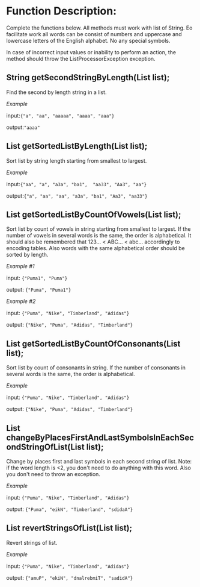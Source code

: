 # Function Description:
Complete the functions below. All methods must work with list of String. Еo facilitate work all words can be consist of
numbers and uppercase and lowercase letters of the English alphabet. No any special symbols.

In case of incorrect input values or inability to perform an action, the method should throw the ListProcessorException
exception.

## String getSecondStringByLength(List<String> list);
Find the second by length string in a list.

*Example*

input:`{"a", "aa", "aaaaa", "aaaa", "aaa"}`

output:`"aaaa"`

## List<String> getSortedListByLength(List<String> list);
Sort list by string length starting from smallest to largest.

*Example*

input:`{"aa", "a", "a3a", "ba1",  "aa33", "Aa3", "aa"}`

output:`{"a", "aa", "aa", "a3a", "ba1", "Aa3", "aa33"}`

## List<String> getSortedListByCountOfVowels(List<String> list);
Sort list by count of vowels in string starting from smallest to largest.
If the number of vowels in several words is the same, the order is alphabetical.
It should also be remembered that 123... < ABC... < abc... accordingly to encoding tables.
Also words with the same alphabetical order should be sorted by length.

*Example #1*

input: `{"Puma1", "Puma"}`

output: `{"Puma", "Puma1"}`

*Example #2*

input: `{"Puma", "Nike", "Timberland", "Adidas"}`

output: `{"Nike", "Puma", "Adidas", "Timberland"}`

## List<String> getSortedListByCountOfConsonants(List<String> list);
Sort list by count of consonants in string.
If the number of consonants in several words is the same, the order is alphabetical.

*Example*

input: `{"Puma", "Nike", "Timberland", "Adidas"}`

output: `{"Nike", "Puma", "Adidas", "Timberland"}`

## List<String> changeByPlacesFirstAndLastSymbolsInEachSecondStringOfList(List<String> list);
Change by places first and last symbols in each second string of list.
Note: if the word length is <2, you don't need to do anything with this word. Also you don't need to throw an exception.

*Example*

input: `{"Puma", "Nike", "Timberland", "Adidas"}`

output: `{"Puma", "eikN", "Timberland", "sdidaA"}`

## List<String> revertStringsOfList(List<String> list);
Revert strings of list.

*Example*

input: `{"Puma", "Nike", "Timberland", "Adidas"}`

output: `{"amuP", "ekiN", "dnalrebmiT", "sadidA"}`
